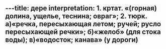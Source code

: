 ---title: дере
interpretation: 1. кртат. «(горная) долина, ущелье, теснина; овраг»; 2. тюрк. а)«речка, пересыхающая летом; ручей; русло пересыхающей речки»; б)«желоб» (для стока воды); в)«водосток; канава» (у дороги)
---
